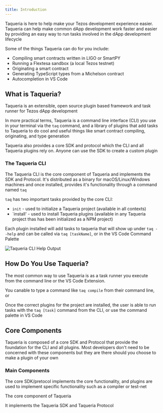 ```yaml
---
title: Introduction
---
```

<!-- 
content-type: getting started
audience: crypto literate readers and developers looking to USE Taqueria (rather than build on it)

goal: to get the main concepts accross to the in 3 mins or less without losing non-technical folk
purpose: help the user understand what Taqueria is, what it does, and how to proceed

- what are the things a totally green user needs to know to understand Taqueria?
- what can Taqueria do for the user?
- what are the basic things you need to know about how to install and use taqueria?
 -->


Taqueria is here to help make your Tezos development experience easier. Taqueria can help make common dApp development work faster and easier by providing an easy way to run tasks involved in the dApp development lifecycle

Some of the things Taqueria can do for you include:
- Compiling smart contracts written in LIGO or SmartPY
- Running a Flextesa sandbox (a local Tezos testnet)
- Originating a smart contract 
- Generating TypeScript types from a Michelson contract
- Autocompletion in VS Code

## What is Taqueria?

Taqueria is an extensible, open source plugin based framework and task runner for Tezos dApp development

In more practical terms, Taqueria is a command line interface (CLI) you use in your terminal via the `taq` command, and a library of plugins that add tasks to Taqueria to do cool and useful things like smart contract compiling, originating, and type generation

Taqueria also provides a core SDK and protocol which the CLI and all Taqueria plugins rely on. Anyone can use the SDK to create a custom plugin

### The Taqueria CLI

The Taqueria CLI is the core component of Taqueria and implements the SDK and Protocol. It's distributed as a binary for macOS/Linux/Windows machines and once installed, provides it's functionality through a command named `taq`

`taq` has two important tasks provided by the core CLI:
- `init` - used to initialize a Taqueria project (available in all contexts)
- `install' - used to install Taqueria plugins (available in any Taqueria project thas has been initialized as a NPM project)

Each plugin installed will add tasks to taqueria that will show up under `taq --help` and can be called via `taq [taskName]`, or in the VS Code Command Palette

![Taqueria CLI Help Output](/img/taq-help-cli.png)



## How Do You Use Taqueria?

The most common way to use Taqueria is as a task runner you execute from the command line or the VS Code Extension. 

You canable to type a command like `taq compile` from their command line, or 

Once the correct plugins for the project are installed, the user is able to run tasks with the `taq [task]` command from the CLI, or use the command palette in VS Code


## Core Components
Taqueria is composed of a core SDK and Protocol that provide the foundation for the CLI and all plugins. Most developers don't need to be concerned with these components but they are there should you choose to make a plugin of your own


### Main Components

The core SDK/pretocol implements the core functionality, and plugins are used to implement specific functionality such as a compiler or test-net


The core component of Taqueria 
 

It implements the Taqueria SDK and Taqueria Protocol 




